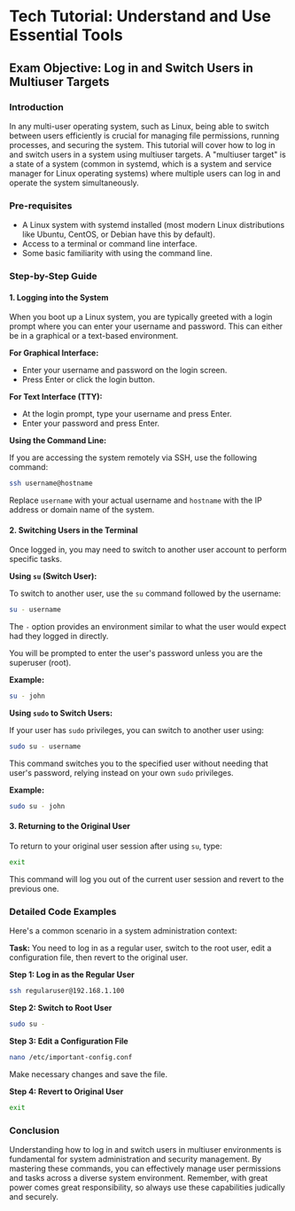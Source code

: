 # Tech Tutorial: Understand and Use Essential Tools

## Exam Objective: Log in and Switch Users in Multiuser Targets

### Introduction

In any multi-user operating system, such as Linux, being able to switch between users efficiently is crucial for managing file permissions, running processes, and securing the system. This tutorial will cover how to log in and switch users in a system using multiuser targets. A "multiuser target" is a state of a system (common in systemd, which is a system and service manager for Linux operating systems) where multiple users can log in and operate the system simultaneously.

### Pre-requisites

- A Linux system with systemd installed (most modern Linux distributions like Ubuntu, CentOS, or Debian have this by default).
- Access to a terminal or command line interface.
- Some basic familiarity with using the command line.

### Step-by-Step Guide

#### 1. Logging into the System

When you boot up a Linux system, you are typically greeted with a login prompt where you can enter your username and password. This can either be in a graphical or a text-based environment.

**For Graphical Interface:**

- Enter your username and password on the login screen.
- Press Enter or click the login button.

**For Text Interface (TTY):**

- At the login prompt, type your username and press Enter.
- Enter your password and press Enter.

**Using the Command Line:**

If you are accessing the system remotely via SSH, use the following command:

```bash
ssh username@hostname
```

Replace `username` with your actual username and `hostname` with the IP address or domain name of the system.

#### 2. Switching Users in the Terminal

Once logged in, you may need to switch to another user account to perform specific tasks.

**Using `su` (Switch User):**

To switch to another user, use the `su` command followed by the username:

```bash
su - username
```

The `-` option provides an environment similar to what the user would expect had they logged in directly.

You will be prompted to enter the user's password unless you are the superuser (root).

**Example:**

```bash
su - john
```

**Using `sudo` to Switch Users:**

If your user has `sudo` privileges, you can switch to another user using:

```bash
sudo su - username
```

This command switches you to the specified user without needing that user's password, relying instead on your own `sudo` privileges.

**Example:**

```bash
sudo su - john
```

#### 3. Returning to the Original User

To return to your original user session after using `su`, type:

```bash
exit
```

This command will log you out of the current user session and revert to the previous one.

### Detailed Code Examples

Here's a common scenario in a system administration context:

**Task:** You need to log in as a regular user, switch to the root user, edit a configuration file, then revert to the original user.

**Step 1: Log in as the Regular User**

```bash
ssh regularuser@192.168.1.100
```

**Step 2: Switch to Root User**

```bash
sudo su -
```

**Step 3: Edit a Configuration File**

```bash
nano /etc/important-config.conf
```

Make necessary changes and save the file.

**Step 4: Revert to Original User**

```bash
exit
```

### Conclusion

Understanding how to log in and switch users in multiuser environments is fundamental for system administration and security management. By mastering these commands, you can effectively manage user permissions and tasks across a diverse system environment. Remember, with great power comes great responsibility, so always use these capabilities judically and securely.